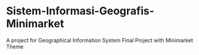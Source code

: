 # Sistem-Informasi-Geografis-Minimarket
A project for Geographical Information System Final Project with Minimarket Theme
